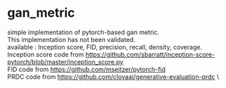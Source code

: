 # gan_metric
simple implementation of pytorch-based gan metric.\
This implementation has not been validated.\
available : Inception score, FID, precision, recall, density, coverage.\
Inception score code from https://github.com/sbarratt/inception-score-pytorch/blob/master/inception_score.py \
FID code from https://github.com/mseitzer/pytorch-fid \
PRDC code from https://github.com/clovaai/generative-evaluation-prdc \

